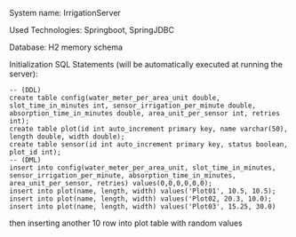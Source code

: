
System name: 
    IrrigationServer

Used Technologies:
    Springboot, SpringJDBC

Database: 
    H2 memory schema

Initialization SQL Statements (will be automatically executed at running the server):

    -- (DDL)
    create table config(water_meter_per_area_unit double, slot_time_in_minutes int, sensor_irrigation_per_minute double, absorption_time_in_minutes double, area_unit_per_sensor int, retries int);
    create table plot(id int auto_increment primary key, name varchar(50), length double, width double);
    create table sensor(id int auto_increment primary key, status boolean, plot_id int);
    -- (DML)
    insert into config(water_meter_per_area_unit, slot_time_in_minutes, sensor_irrigation_per_minute, absorption_time_in_minutes, area_unit_per_sensor, retries) values(0,0,0,0,0,0);
    insert into plot(name, length, width) values('Plot01', 10.5, 10.5);
    insert into plot(name, length, width) values('Plot02, 20.3, 10.0);
    insert into plot(name, length, width) values('Plot03', 15.25, 30.0)
    
then inserting another 10 row into plot table with random values